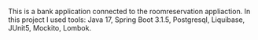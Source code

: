 This is a bank application connected to the roomreservation appliaction.
In this project I used tools:
Java 17,
Spring Boot 3.1.5,
Postgresql,
Liquibase,
JUnit5,
Mockito,
Lombok.
